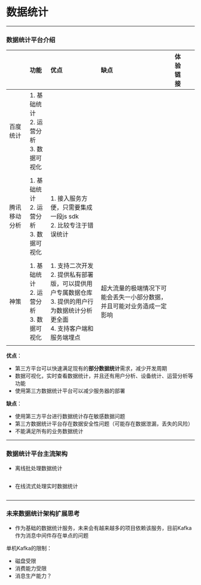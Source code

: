 # <a name="top">数据统计</a>





-----

### 数据统计平台介绍



|        | 功能                               | 优点                                       | 缺点                                  | 体验链接 |      |
| :----- | :------------------------------- | :--------------------------------------- | :---------------------------------- | :--- | :--- |
| 百度统计   | 1. 基础统计<br/>2. 运营分析<br/>3. 数据可视化 |                                          |                                     |      |      |
|        |                                  |                                          |                                     |      |      |
| 腾讯移动分析 | 1. 基础统计<br/>2. 运营分析<br/>3. 数据可视化 | 1. 接入服务方便，只需要集成一段js sdk<br/>2. 比较专注于错误统计 |                                     |      |      |
|        |                                  |                                          |                                     |      |      |
| 神策     | 1. 基础统计<br/>2. 运营分析<br/>3. 数据可视化 | 1. 支持二次开发<br/>2. 提供私有部署版，可以提供用户专属数据仓库<br/>3. 提供的用户行为数据统计分析更全面<br/>4. 支持客户端和服务端埋点 | 超大流量的极端情况下可能会丢失一小部分数据，并且可能对业务造成一定影响 |      |      |
|        |                                  |                                          |                                     |      |      |

**优点**：

+ 第三方平台可以快速满足现有的**部分数据统计**需求，减少开发周期
+ 数据可视化，实时查看数据统计，并且还有用户分析、设备统计、运营分析等功能
+ 使用第三方数据统计平台可以减少服务器的部署





**缺点**：

+ 使用第三方平台进行数据统计存在敏感数据问题
+ 第三方数据统计平台存在数据安全性问题（可能存在数据泄漏，丢失的风险）
+ 不能满足所有的业务数据统计

----
### 数据统计平台主流架构

+ 离线批处理数据统计

![]()





+ 在线流式处理实时数据统计

![]()



----
### 未来数据统计架构扩展思考
+ 作为基础的数据统计服务，未来会有越来越多的项目依赖该服务，目前Kafka作为消息中间件存在单点的问题

单机Kafka的限制：
+ 磁盘受限
+ 消费能力受限
+ 消息生产能力？
